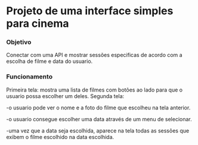 # Projeto de uma interface simples para cinema   


### Objetivo
Conectar com uma API e mostrar sessões especificas de acordo com a escolha de filme e data do usuario.

### Funcionamento
Primeira tela: mostra uma lista de filmes com botões ao lado para que o usuario possa escolher um deles.
Segunda tela:

-o usuario pode ver o nome e a foto do filme que escolheu na tela anterior.

-o usuario consegue escolher uma data através de um menu de selecionar.

-uma vez que a data seja escolhida, aparece na tela todas as sessões que exibem o filme escolhido na data escolhida.
